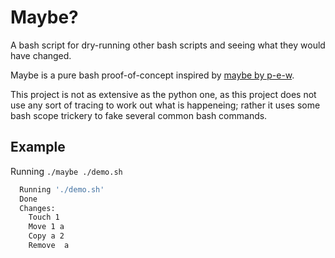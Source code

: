 Maybe?
======

A bash script for dry-running other bash scripts and seeing what they would have changed.

Maybe is a pure bash proof-of-concept inspired by [maybe by p-e-w](https://github.com/p-e-w/maybe).

This project is not as extensive as the python one, as this project does not use any sort of tracing to work out what is happeneing; rather it uses some bash scope trickery to fake several common bash commands.


Example
-------

Running `./maybe ./demo.sh`

```bash
  Running './demo.sh'
  Done
  Changes:
    Touch 1
    Move 1 a
    Copy a 2
    Remove  a
```
